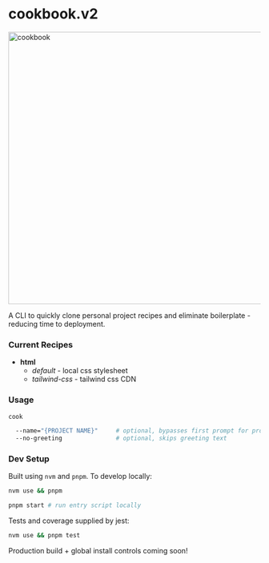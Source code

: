 # cookbook.v2

<img width="544" alt="cookbook" src="https://github.com/jQwitt/cookbook.v2/assets/10406506/5ace7ff4-c0ed-4451-b6b7-12b45d5fd294">

A CLI to quickly clone personal project recipes and eliminate boilerplate - reducing time to deployment.

### Current Recipes

- **html**
  - _default_ - local css stylesheet
  - _tailwind-css_ - tailwind css CDN

### Usage

```bash
cook

  --name="{PROJECT NAME}"     # optional, bypasses first prompt for project name
  --no-greeting               # optional, skips greeting text

```

### Dev Setup

Built using `nvm` and `pnpm`. To develop locally:

```bash
nvm use && pnpm

pnpm start # run entry script locally
```

Tests and coverage supplied by jest:

```bash
nvm use && pnpm test
```

Production build + global install controls coming soon!
